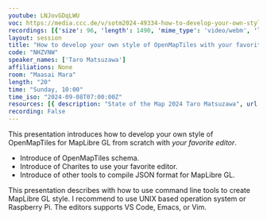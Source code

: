 ```yaml
---
youtube: LNJovGDqLWU
voc: https://media.ccc.de/v/sotm2024-49334-how-to-develop-your-own-style-of-openmaptiles-with-your-favorite-editor-
recordings: [{'size': 96, 'length': 1490, 'mime_type': 'video/webm', 'language': 'eng', 'filename': 'sotm2024-49334-eng-How_to_develop_your_own_style_of_OpenMapTiles_with_your_favorite_editor_webm-hd.webm', 'state': 'new', 'folder': 'webm-hd', 'high_quality': True, 'width': 1920, 'height': 1080, 'updated_at': '2024-11-25T20:43:02.183+01:00', 'recording_url': 'https://cdn.media.ccc.de/events/sotm/2024/webm-hd/sotm2024-49334-eng-How_to_develop_your_own_style_of_OpenMapTiles_with_your_favorite_editor_webm-hd.webm', 'url': 'https://api.media.ccc.de/public/recordings/81964', 'event_url': 'https://api.media.ccc.de/public/events/1790512a-b0e2-520f-8f36-fdb27eafd0d1', 'conference_url': 'https://api.media.ccc.de/public/conferences/sotm2024'}, {'size': 48, 'length': 1490, 'mime_type': 'video/webm', 'language': 'eng', 'filename': 'sotm2024-49334-eng-How_to_develop_your_own_style_of_OpenMapTiles_with_your_favorite_editor_webm-sd.webm', 'state': 'new', 'folder': 'webm-sd', 'high_quality': False, 'width': 720, 'height': 576, 'updated_at': '2024-11-25T20:17:08.013+01:00', 'recording_url': 'https://cdn.media.ccc.de/events/sotm/2024/webm-sd/sotm2024-49334-eng-How_to_develop_your_own_style_of_OpenMapTiles_with_your_favorite_editor_webm-sd.webm', 'url': 'https://api.media.ccc.de/public/recordings/81960', 'event_url': 'https://api.media.ccc.de/public/events/1790512a-b0e2-520f-8f36-fdb27eafd0d1', 'conference_url': 'https://api.media.ccc.de/public/conferences/sotm2024'}, {'size': 22, 'length': 1490, 'mime_type': 'audio/mpeg', 'language': 'eng', 'filename': 'sotm2024-49334-eng-How_to_develop_your_own_style_of_OpenMapTiles_with_your_favorite_editor_mp3.mp3', 'state': 'new', 'folder': 'mp3', 'high_quality': False, 'width': 0, 'height': 0, 'updated_at': '2024-11-25T20:07:43.287+01:00', 'recording_url': 'https://cdn.media.ccc.de/events/sotm/2024/mp3/sotm2024-49334-eng-How_to_develop_your_own_style_of_OpenMapTiles_with_your_favorite_editor_mp3.mp3', 'url': 'https://api.media.ccc.de/public/recordings/81958', 'event_url': 'https://api.media.ccc.de/public/events/1790512a-b0e2-520f-8f36-fdb27eafd0d1', 'conference_url': 'https://api.media.ccc.de/public/conferences/sotm2024'}, {'size': 33, 'length': 1490, 'mime_type': 'video/mp4', 'language': 'eng', 'filename': 'sotm2024-49334-eng-How_to_develop_your_own_style_of_OpenMapTiles_with_your_favorite_editor_sd.mp4', 'state': 'new', 'folder': 'h264-sd', 'high_quality': False, 'width': 720, 'height': 576, 'updated_at': '2024-11-25T20:07:39.514+01:00', 'recording_url': 'https://cdn.media.ccc.de/events/sotm/2024/h264-sd/sotm2024-49334-eng-How_to_develop_your_own_style_of_OpenMapTiles_with_your_favorite_editor_sd.mp4', 'url': 'https://api.media.ccc.de/public/recordings/81957', 'event_url': 'https://api.media.ccc.de/public/events/1790512a-b0e2-520f-8f36-fdb27eafd0d1', 'conference_url': 'https://api.media.ccc.de/public/conferences/sotm2024'}, {'size': 69, 'length': 1490, 'mime_type': 'video/mp4', 'language': 'eng', 'filename': 'sotm2024-49334-eng-How_to_develop_your_own_style_of_OpenMapTiles_with_your_favorite_editor_hd.mp4', 'state': 'new', 'folder': 'h264-hd', 'high_quality': True, 'width': 1920, 'height': 1080, 'updated_at': '2024-11-25T20:01:52.868+01:00', 'recording_url': 'https://cdn.media.ccc.de/events/sotm/2024/h264-hd/sotm2024-49334-eng-How_to_develop_your_own_style_of_OpenMapTiles_with_your_favorite_editor_hd.mp4', 'url': 'https://api.media.ccc.de/public/recordings/81952', 'event_url': 'https://api.media.ccc.de/public/events/1790512a-b0e2-520f-8f36-fdb27eafd0d1', 'conference_url': 'https://api.media.ccc.de/public/conferences/sotm2024'}]
layout: session
title: "How to develop your own style of OpenMapTiles with your favorite editor?"
code: "NHZVNW"
speaker_names: ['Taro Matsuzawa']
affiliations: None
room: "Maasai Mara"
length: "20"
time: "Sunday, 10:00"
time_iso: "2024-09-08T07:00:00Z"
resources: [{ description: "State of the Map 2024 Taro Matsuzawa", url: "https://pretalx.com/media/sotm2024/submissions/NHZVNW/resources/State_of_the_Map_2024_Taro_Matsuzawa_2s6Exli.pdf" }]
recording: False
---
```


This presentation introduces how to develop your own style of OpenMapTiles for MapLibre GL from scratch with *your favorite editor*.

- Introduce of OpenMapTiles schema.
- Introduce of Charites to use your favorite editor.
- Introduce of other tools to compile JSON format for MapLibre GL.

This presentation describes with how to use command line tools to create MapLibre GL style.
I recommend to use UNIX based operation system or Raspberry Pi.
The editors supports VS Code, Emacs, or Vim.

